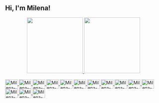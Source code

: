 ## Hi, I'm Milena! 

<div align="center">
  <a href="https://github.com/misoliv">
  <img height="180em" src="https://github-readme-stats.vercel.app/api?username=misoliv&show_icons=true&theme=dracula&include_all_commits=true&count_private=true"/>
  <img height="180em" src="https://github-readme-stats.vercel.app/api/top-langs/?username=misoliv&layout=compact&langs_count=7&theme=dracula"/>
</div>
<div style="display: inline_block"><br>
  <img align="center" alt="Milena-Apache" height="30" width="40" src="https://cdn.jsdelivr.net/gh/devicons/devicon/icons/apache/apache-original-wordmark.svg">
  <img align="center" alt="Milena-Kafka" height="30" width="40" src="https://cdn.jsdelivr.net/gh/devicons/devicon/icons/apachekafka/apachekafka-original-wordmark.svg">
  <img align="center" alt="Milena-Python" height="30" width="40" src="https://cdn.jsdelivr.net/gh/devicons/devicon/icons/python/python-original-wordmark.svg">
  <img align="center" alt="Milena-Scala" height="30" width="40" src="https://cdn.jsdelivr.net/gh/devicons/devicon/icons/scala/scala-original-wordmark.svg" ">
  <img align="center" alt="Milena-GCP" height="30" width="40" src="https://cdn.jsdelivr.net/gh/devicons/devicon/icons/googlecloud/googlecloud-original-wordmark.svg">
  <img align="center" alt="Milena-Docker" height="30" width="40" src="https://cdn.jsdelivr.net/gh/devicons/devicon/icons/docker/docker-original-wordmark.svg">
  <img align="center" alt="Milena-Jupyter" height="30" width="40" src="https://cdn.jsdelivr.net/gh/devicons/devicon/icons/jupyter/jupyter-original-wordmark.svg">
  <img align="center" alt="Milena-Linux" height="30" width="40" src="https://cdn.jsdelivr.net/gh/devicons/devicon/icons/linux/linux-original.svg">
  <img align="center" alt="Milena-Mongo" height="30" width="40" src="https://cdn.jsdelivr.net/gh/devicons/devicon/icons/mongodb/mongodb-original.svg">       <img align="center" alt="Milena-Mysql" height="30" width="40" src="https://cdn.jsdelivr.net/gh/devicons/devicon/icons/mysql/mysql-original.svg">           <img align="center" alt="Milena-Neo4j" height="30" width="40" src="https://cdn.jsdelivr.net/gh/devicons/devicon/icons/neo4j/neo4j-original.svg">           <img align="center" alt="Milena-Numpy" height="30" width="40" src="https://cdn.jsdelivr.net/gh/devicons/devicon/icons/numpy/numpy-original.svg">           <img align="center" alt="Milena-Pandas" height="30" width="40" src="https://cdn.jsdelivr.net/gh/devicons/devicon/icons/pandas/pandas-original.svg">         <img align="center" alt="Milena-Postgresql" height="30" width="40" src="https://cdn.jsdelivr.net/gh/devicons/devicon/icons/postgresql/postgresql-original.svg">                                                                                          
</div>

